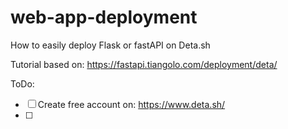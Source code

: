 # web-app-deployment
How to easily deploy Flask or fastAPI on Deta.sh

Tutorial based on: https://fastapi.tiangolo.com/deployment/deta/

ToDo:
- [ ] Create free account on: https://www.deta.sh/
- [ ] 
